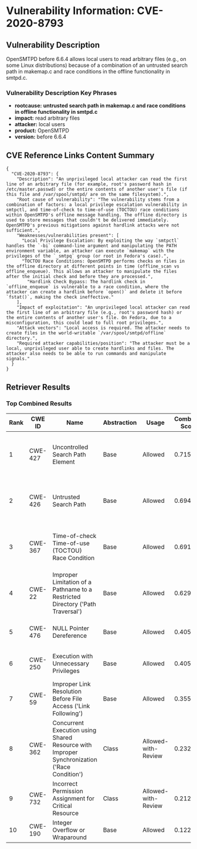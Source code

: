 # Vulnerability Information: CVE-2020-8793

## Vulnerability Description
OpenSMTPD before 6.6.4 allows local users to read arbitrary files (e.g., on some Linux distributions) because of a combination of an untrusted search path in makemap.c and race conditions in the offline functionality in smtpd.c.

### Vulnerability Description Key Phrases
- **rootcause:** **untrusted search path in makemap.c and race conditions in offline functionality in smtpd.c**
- **impact:** read arbitrary files
- **attacker:** local users
- **product:** OpenSMTPD
- **version:** before 6.6.4

## CVE Reference Links Content Summary
```text
{
  "CVE-2020-8793": {
    "Description": "An unprivileged local attacker can read the first line of an arbitrary file (for example, root's password hash in /etc/master.passwd) or the entire contents of another user's file (if this file and /var/spool/smtpd/ are on the same filesystem).",
    "Root cause of vulnerability": "The vulnerability stems from a combination of factors: a local privilege escalation vulnerability in smtpctl, and time-of-check to time-of-use (TOCTOU) race conditions within OpenSMTPD's offline message handling. The offline directory is used to store messages that couldn't be delivered immediately. OpenSMTPD's previous mitigations against hardlink attacks were not sufficient.",
    "Weaknesses/vulnerabilities present": [
      "Local Privilege Escalation: By exploiting the way `smtpctl` handles the `-bi` command-line argument and manipulating the PATH environment variable, an attacker can execute `makemap` with the privileges of the `_smtpq` group (or root in Fedora's case).",
      "TOCTOU Race Conditions: OpenSMTPD performs checks on files in the offline directory at different points in time (offline_scan vs offline_enqueue). This allows an attacker to manipulate the files after the initial check and before they are processed.",
        "Hardlink Check Bypass: The hardlink check in `offline_enqueue` is vulnerable to a race condition, where the attacker can create a hardlink before `open()` and delete it before `fstat()`, making the check ineffective."
    ],
    "Impact of exploitation": "An unprivileged local attacker can read the first line of an arbitrary file (e.g., root's password hash) or the entire contents of another user's file. On Fedora, due to a misconfiguration, this could lead to full root privileges.",
    "Attack vectors": "Local access is required. The attacker needs to create files in the world-writable `/var/spool/smtpd/offline` directory.",
    "Required attacker capabilities/position": "The attacker must be a local, unprivileged user able to create hardlinks and files. The attacker also needs to be able to run commands and manipulate signals."
  }
}
```

## Retriever Results

### Top Combined Results

| Rank | CWE ID | Name | Abstraction | Usage | Combined Score | Retrievers | Individual Scores |
|------|--------|------|-------------|-------|---------------|------------|-------------------|
| 1 | CWE-427 | Uncontrolled Search Path Element | Base | Allowed | 0.7153 | dense, sparse, graph | dense: 0.493, sparse: 0.284, graph: 0.857 |
| 2 | CWE-426 | Untrusted Search Path | Base | Allowed | 0.6941 | dense, sparse, graph | dense: 0.511, sparse: 0.229, graph: 0.860 |
| 3 | CWE-367 | Time-of-check Time-of-use (TOCTOU) Race Condition | Base | Allowed | 0.6912 | dense, sparse, graph | dense: 0.486, sparse: 0.232, graph: 0.882 |
| 4 | CWE-22 | Improper Limitation of a Pathname to a Restricted Directory ('Path Traversal') | Base | Allowed | 0.6294 | dense, sparse, graph | dense: 0.518, sparse: 0.220, graph: 0.684 |
| 5 | CWE-476 | NULL Pointer Dereference | Base | Allowed | 0.4059 | sparse, graph | sparse: 0.216, graph: 0.789 |
| 6 | CWE-250 | Execution with Unnecessary Privileges | Base | Allowed | 0.4059 | dense, sparse | dense: 0.511, sparse: 0.263 |
| 7 | CWE-59 | Improper Link Resolution Before File Access ('Link Following') | Base | Allowed | 0.3559 | sparse, graph | sparse: 0.227, graph: 0.631 |
| 8 | CWE-362 | Concurrent Execution using Shared Resource with Improper Synchronization ('Race Condition') | Class | Allowed-with-Review | 0.2322 | dense, sparse | dense: 0.497, sparse: 0.257 |
| 9 | CWE-732 | Incorrect Permission Assignment for Critical Resource | Class | Allowed-with-Review | 0.2129 | dense, sparse | dense: 0.490, sparse: 0.205 |
| 10 | CWE-190 | Integer Overflow or Wraparound | Base | Allowed | 0.1225 | sparse | sparse: 0.214 |

